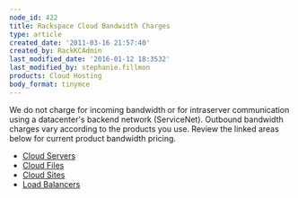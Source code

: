 ```yaml
---
node_id: 422
title: Rackspace Cloud Bandwidth Charges
type: article
created_date: '2011-03-16 21:57:40'
created_by: RackKCAdmin
last_modified_date: '2016-01-12 18:3532'
last_modified_by: stephanie.fillmon
products: Cloud Hosting
body_format: tinymce
---
```


We do not charge for incoming bandwidth or for intraserver communication
using a datacenter's backend network (ServiceNet). Outbound bandwidth
charges vary according to the products you use. Review the linked areas
below for current product bandwidth pricing.

-   [Cloud Servers](http://www.rackspace.com/cloud/servers/pricing/)
-   [Cloud Files](http://www.rackspace.com/cloud/files/pricing/)
-   [Cloud Sites](http://www.rackspace.com/cloud/sites/pricing/)
-   [Load
    Balancers](http://www.rackspace.com/cloud/load-balancing/pricing/)

 

